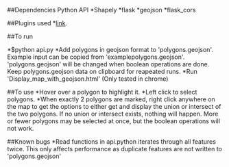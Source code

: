 ##Dependencies Python API
 *Shapely
 *flask
 *geojson
 *flask_cors

##Plugins used
*[link](example).

  [example]: https://github.com/aratcliffe/Leaflet.contextmenu

##To run

*$python api.py
*Add polygons in geojson format to 'polygons.geojson'. Example input can be copied from 'examplepolygons.geojson'. 'polygons.geojson' will be changed when boolean operations are done. Keep polygons.geojson data on clipboard for reapeated runs.
*Run 'Display_map_with_geojson.html' (Only tested in chrome)

##To use
*Hover over a polygon to highlight it.
*Left click to select polygons.
*When exactly 2 polygons are marked, right click anywhere on the map to get the options to either get and display the union or intersect of the two polygons. If no union or intersect exists, nothing will happen. More or fewer polygons may be selected at once, but the boolean operations will not work. 

##Known bugs
*Read functions in api.python iterates through all features twice. This only affects performance as duplicate features are not written to 'polygons.geojson'
